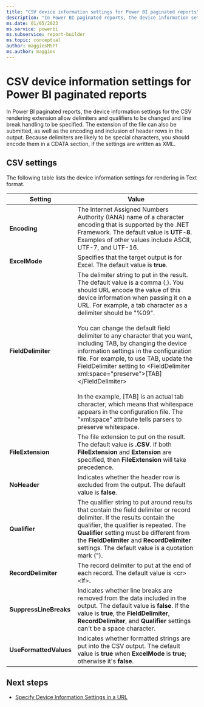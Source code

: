 ```yaml
---
title: "CSV device information settings for Power BI paginated reports"
description: "In Power BI paginated reports, the device information settings for the CSV rendering extension allow delimiters and qualifiers to be changed and line break handling to be specified."
ms.date: 01/05/2023
ms.service: powerbi
ms.subservice: report-builder
ms.topic: conceptual
author: maggiesMSFT
ms.author: maggies
---
```

# CSV device information settings for Power BI paginated reports

In Power BI paginated reports, the device information settings for the CSV rendering extension allow delimiters and qualifiers to be changed and line break handling to be specified. The extension of the file can also be submitted, as well as the encoding and inclusion of header rows in the output. Because delimiters are likely to be special characters, you should encode them in a CDATA section, if the settings are written as XML.

## CSV settings

The following table lists the device information settings for rendering in Text format.

|Setting|Value|
|-------------|-----------|
|**Encoding**|The Internet Assigned Numbers Authority (IANA) name of a character encoding that is supported by the .NET Framework. The default value is **UTF-8**. Examples of other values include ASCII, UTF-7, and UTF-16.|
|**ExcelMode**|Specifies that the target output is for Excel. The default value is **true**.|
|**FieldDelimiter**|The delimiter string to put in the result. The default value is a comma (,). You should URL encode the value of this device information when passing it on a URL. For example, a tab character as a delimiter should be "%09".<br /><br /> You can change the default field delimiter to any character that you want, including TAB, by changing the device information settings in the configuration file. For example, to use TAB, update the FieldDelimiter setting to \<FieldDelimiter xml:space="preserve">[TAB]\</FieldDelimiter><br /><br /> In the example, [TAB] is an actual tab character, which means that whitespace appears in the configuration file. The "xml:space" attribute tells parsers to preserve whitespace.|
|**FileExtension**|The file extension to put on the result. The default value is **.CSV**. If both **FileExtension** and **Extension** are specified, then **FileExtension** will take precedence.|
|**NoHeader**|Indicates whether the header row is excluded from the output. The default value is **false**.|
|**Qualifier**|The qualifier string to put around results that contain the field delimiter or record delimiter. If the results contain the qualifier, the qualifier is repeated. The **Qualifier** setting must be different from the **FieldDelimiter** and **RecordDelimiter** settings. The default value is a quotation mark (").|
|**RecordDelimiter**|The record delimiter to put at the end of each record. The default value is \<cr>\<lf>.|
|**SuppressLineBreaks**|Indicates whether line breaks are removed from the data included in the output. The default value is **false**. If the value is **true**, the **FieldDelimiter**, **RecordDelimiter**, and **Qualifier** settings can't be a space character.|
|**UseFormattedValues**|Indicates whether formatted strings are put into the CSV output. The default value is **true** when **ExcelMode** is **true**; otherwise it's **false**.|

## Next steps

- [Specify Device Information Settings in a URL](/sql/reporting-services/specify-device-information-settings-in-a-url)
